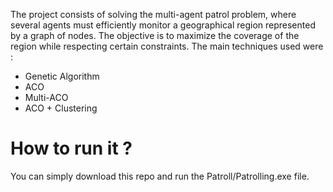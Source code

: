 The project consists of solving the multi-agent patrol problem, where several agents must efficiently monitor a geographical region represented by a graph of nodes. The objective is to maximize the coverage of the region while respecting certain constraints. The main techniques used were :
- Genetic Algorithm
- ACO
- Multi-ACO
- ACO + Clustering

# How to run it ?
You can simply download this repo and run the Patroll/Patrolling.exe file.


